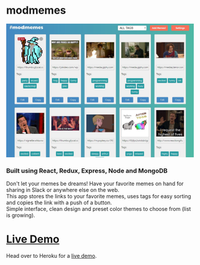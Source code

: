 # modmemes

![Screenshot](client/src/stylesheets/assets/example.jpg)

### Built using React, Redux, Express, Node and MongoDB

Don't let your memes be dreams! Have your favorite memes on hand for sharing in Slack or anywhere else on the web.  
This app stores the links to your favorite memes, uses tags for easy sorting and copies the link with a push of a button.  
Simple interface, clean design and preset color themes to choose from (list is growing).    

# [Live Demo](https://modmemes.herokuapp.com/)  

Head over to Heroku for a [live demo](https://modmemes.herokuapp.com/).  